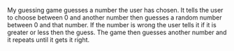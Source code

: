 My guessing game guesses a number the user has chosen. It tells the user to choose between 0 and another number then guesses a random number between 0 and that number. If the number is wrong the user tells it if it is greater or less then the guess. The game then guesses another number and it repeats until it gets it right.
